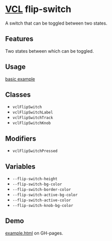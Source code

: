 # [VCL](https://vcl.github.io/) flip-switch

A switch that can be toggled between two states.

## Features

Two states between which can be toggled.

## Usage

[basic example](/demo/example.html)

## Classes

- `vclFlipSwitch`
- `vclFlipSwitchLabel`
- `vclFlipSwitchTrack`
- `vclFlipSwitchKnob`

## Modifiers

- `vclFlipSwitchPressed`

## Variables

- `--flip-switch-height`
- `--flip-switch-bg-color`
- `--flip-switch-border-color`
- `--flip-switch-active-bg-color`
- `--flip-switch-active-color`
- `--flip-switch-knob-bg-color`

## Demo

[example.html](/demo/example.html) on GH-pages.
